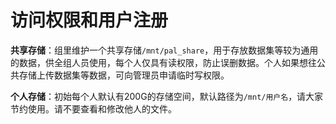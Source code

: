 # 访问权限和用户注册

**共享存储**：组里维护一个共享存储`/mnt/pal_share`，用于存放数据集等较为通用的数据，供全组人员使用，每个人仅具有读权限，防止误删数据。个人如果想往公共存储上传数据集等数据，可向管理员申请临时写权限。

**个人存储**：初始每个人默认有200G的存储空间，默认路径为`/mnt/用户名`，请大家节约使用。请不要查看和修改他人的文件。
